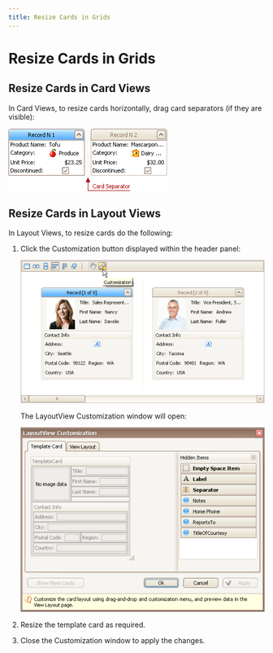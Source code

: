 ```yaml
---
title: Resize Cards in Grids
---
```

# Resize Cards in Grids
## Resize Cards in Card Views
In Card Views, to resize cards horizontally, drag card separators (if they are visible):

![EU_XtraGrid_CardView_CardSeparator](../../../images/Img7553.png)

## Resize Cards in Layout Views
In Layout Views, to resize cards do the following:
1. Click the Customization button displayed within the header panel:
	
	![EU_XtraGrid_LayoutView_CustomizeButton](../../../images/Img7491.png)
	
	The LayoutView Customization window will open:
	
	![EU_XtraGrid_LayoutView_CustomizationForm](../../../images/Img7492.png)
2. Resize the template card as required.
3. Close the Customization window to apply the changes.